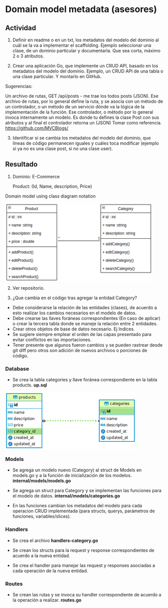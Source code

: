 # Domain model metadata (asesores)


## Actividad


1. Definir en readme o en un txt, los metadatos del modelo del dominio al cuál se la va a implementar el scaffolding. Ejemplo seleccionar una clase, de un dominio particular y documentarla. Que sea corta, máximo 2 o 3 atributos.


2. Crear una aplicación Go, que implemente un CRUD API, basado en los metadatos del modelo del dominio. Ejemplo, un CRUD API de una tabla o una clase particular. Y montarlo en GitHub.

Sugerencias:

Un archivo de rutas, GET /api/posts - me trae los todos posts (JSON). Ese archivo de rutas, por lo general define la ruta, y se asocia con un método de un controlador, o un método de un servicio dónde va la lógica de la implementación de la función.
Ese controlador, o método por lo general invoca internamente un modelo. Es donde tu defines la clase Post con sus atributos y al final el controlador retorna un (JSON)  Tomar como referencia. https://github.com/MVCBlogs/


3. Identificar si se cambia los metadatos del modelo del dominio, que líneas de código permanecen iguales y cuáles toca modificar (ejemplo si ya no es una clase post, si no una clase user).


## Resultado


1. Dominio: E-Commerce

    Product: (Id, Name, description, Price)

Domain model using class diagram notation

<img src="classDiagram2.png" align="center"/>


2. Ver repositorio.


3. ¿Que cambia en el código tras agregar la entidad Category?

- Debe considerarse la relación de las entidades (clases), de acuerdo a esto realizar los cambios necesarios en el modelo de datos.
- Debe crearse las llaves foráneas correspondientes (En caso de aplicar) o crear la tercera tabla donde se maneje la relación entre 2 entidades.
- Crear otros objetos de base de datos necesario. Ej Indices.
- Se sugiere siempre emplear el orden de las capas presentado para evitar conflictos en las importaciones.
- Tener presente que algunos fueron cambios y se pueden rastrear desde git diff pero otros son adición de nuevos archivos o porciones de código. 


### Database

- Se crea la tabla categories y llave foránea correspondiente en la tabla products.     **up.sql**

<img src="e_commerce-ER.png" align="center"/>


### Models

- Se agrega un modelo nuevo (Category) al struct de Models en models.go y a la función de inicialización de los modelos.   **internal/models/models.go**

- Se agrega un struct para Category y se implementan las funciones para el modelo de datos.   **internal/models/categories.go**

- En las funciones cambian los metadatos del modelo para cada operacion CRUD implementada (para structs, querys, parámetros de funciones, variables/slices).


### Handlers

- Se crea el archivo **handlers-category.go**

- Se crean los structs para la request y response correspondientes de acuerdo a la nueva entidad.

- Se crea el handler para manejar las request y responses asociadas a cada operación de la nueva entidad.


### Routes

- Se crean las rutas y se invoca su handler correspondiente de acuerdo a la operación a realizar.  **routes.go**

